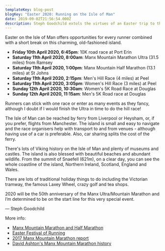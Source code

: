 ```yaml
---
templateKey: blog-post
blogKey: "Easter 2020: Running on the Isle of Man"
date: 2019-09-02T21:56:54.000Z
description: Steph Goodchild extols the virtues of an Easter trip to the Isle of Man for a spot of running!
---
```

Easter on the Isle of Man offers opportunities for every runner combined with a short break on this charming, old-fashioned island.

* **Friday 10th April 2020, 6:45pm**: 10K road race at Port Erin
* **Saturday 11th April 2020, 8:00am**: Manx Mountain Marathon Ultra (31.5 miles) from Ramsey
* **Saturday 11th April 2020, 1:00pm**: Manx Mountain Half Marathon (13.1 miles) at St Johns
* **Saturday 11th April 2020, 2:15pm**: Men's Hill Race (4 miles) at Peel
* **Saturday 11th April 2020, 3:05pm**: Women's Hill Race (3 miles) at Peel
* **Sunday 12th April 2020, 10:30am**: Women's 5K Road Race at Douglas
* **Sunday 12th April 2020, 11:15am**: Men's 5K Road race at Douglas

Runners can stick with one race or enter as many events as they fancy, although I doubt if I would finish the Ultra in time to do the hill race!

The Isle of Man can be reached by ferry from Liverpool or Heysham, or, if you prefer, flights from Manchester. The island is small and easy to navigate and the race organisers help with transport to and from venues - although having use of a car is preferable. Also, car sharing splits the cost of the ferry.

There's lots of Viking history on the Isle of Man and plenty of museums and castles. The island is also blessed with beautiful beaches and abundant wildlife. From the summit of Snaefell (621m), on a clear day, you can see the whole coastline of the island, Northern Ireland, Scotland, England and Wales.

There are lots of traditional holiday things to do including the Victorian tramway, the famous Laxey Wheel, crazy golf and tea shops.

2020 will be the 50th anniversary of the Manx Ultra/Mountain Marathon and I’m determined to be on the start line for this very special event.

&mdash; Steph Goodchild

More info:

* [Manx Mountain Marathon and Half Marathon](http://www.manxmountainmarathon.com/)
* [Easter Festival of Running](http://easterfestival.info/)
* [2017 Manx Mountain Marathon report](/2017-manx-mountain-marathon)
* [David Ashton's Manx Mountain Marathon history](/david-ashton-a-lifetime-in-athletics-part-3#themanxmountainmarathon)
